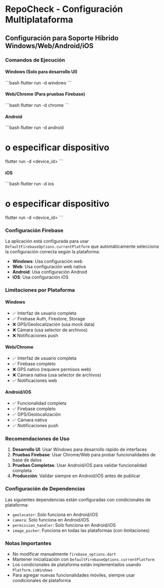# RepoCheck - Configuración Multiplataforma

## Configuración para Soporte Híbrido Windows/Web/Android/iOS

### Comandos de Ejecución

#### Windows (Solo para desarrollo UI)
\`\`\`bash
flutter run -d windows
\`\`\`

#### Web/Chrome (Para pruebas Firebase)
\`\`\`bash
flutter run -d chrome
\`\`\`

#### Android
\`\`\`bash
flutter run -d android
# o especificar dispositivo
flutter run -d <device_id>
\`\`\`

#### iOS
\`\`\`bash
flutter run -d ios
# o especificar dispositivo
flutter run -d <device_id>
\`\`\`

### Configuración Firebase

La aplicación está configurada para usar `DefaultFirebaseOptions.currentPlatform` que automáticamente selecciona la configuración correcta según la plataforma:

- **Windows**: Usa configuración web
- **Web**: Usa configuración web nativa
- **Android**: Usa configuración Android
- **iOS**: Usa configuración iOS

### Limitaciones por Plataforma

#### Windows
- ✅ Interfaz de usuario completa
- ✅ Firebase Auth, Firestore, Storage
- ❌ GPS/Geolocalización (usa mock data)
- ❌ Cámara (usa selector de archivos)
- ❌ Notificaciones push

#### Web/Chrome
- ✅ Interfaz de usuario completa
- ✅ Firebase completo
- ❌ GPS nativo (requiere permisos web)
- ❌ Cámara nativa (usa selector de archivos)
- ✅ Notificaciones web

#### Android/iOS
- ✅ Funcionalidad completa
- ✅ Firebase completo
- ✅ GPS/Geolocalización
- ✅ Cámara nativa
- ✅ Notificaciones push

### Recomendaciones de Uso

1. **Desarrollo UI**: Usar Windows para desarrollo rápido de interfaces
2. **Pruebas Firebase**: Usar Chrome/Web para probar funcionalidades de base de datos
3. **Pruebas Completas**: Usar Android/iOS para validar funcionalidad completa
4. **Producción**: Validar siempre en Android/iOS antes de publicar

### Configuración de Dependencias

Las siguientes dependencias están configuradas con condicionales de plataforma:

- `geolocator`: Solo funciona en Android/iOS
- `camera`: Solo funciona en Android/iOS
- `permission_handler`: Solo funciona en Android/iOS
- `image_picker`: Funciona en todas las plataformas (con limitaciones)

### Notas Importantes

- No modificar manualmente `firebase_options.dart`
- Mantener inicialización con `DefaultFirebaseOptions.currentPlatform`
- Los condicionales de plataforma están implementados usando `Platform.isWindows`
- Para agregar nuevas funcionalidades móviles, siempre usar condicionales de plataforma
